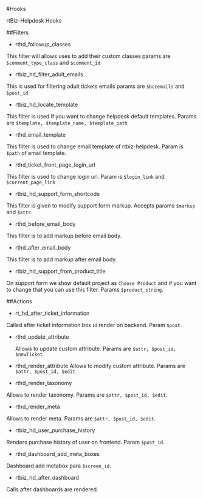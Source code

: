 #Hooks 

rtBiz-Helpdesk Hooks 

##Filters 


* rthd_followup_classes
 
 This filter will allows uses to add their custom classes params are `$comment_type_class` and `$comment_id` 
* rtbiz_hd_filter_adult_emails
  
 This is used for filtering adult tickets emails params are `$bccemails` and `$post_id`.

* rtbiz_hd_locate_template
  
 This filter is used if you want to change helpdesk default templates. Params are `$template, $template_name, $template_path`

* rthd_email_template

 This filter is used to change email template of rtbiz-helpdesk. Param is `$path` of email template. 
 
* rthd_ticket_front_page_login_url
 
 This filter is used to change login url. Param is `$login_link` and `$current_page_link`

* rtbiz_hd_support_form_shortcode
 
 This filter is given to modify support form markup. Accepts params `$markup` and `$attr`.


* rthd_before_email_body
 
 This filter is to add markup before email body.

* rthd_after_email_body

 This filter is to add markup after email body.

* rtbiz_hd_support_from_product_title

 On support form we show default project as `Choose Product` and if you want to change that you can use this filter. Params `$product_string`. 



##Actions

* rt_hd_after_ticket_information

 Called after ticket information box ui render on backend. Param `$post`.
 
* rthd_update_attribute
  
  Allows to update custom attribute. Params are `$attr, $post_id, $newTicket`

* rthd_render_attribute
  Allows to modify custom attribute. Params are `$attr, $post_id, $edit`
 
 
* rthd_render_taxonomy
 
 Allows to render taxonomy. Params are `$attr, $post_id, $edit`. 

* rthd_render_meta
  
 Allows to render meta. Params are `$attr, $post_id, $edit`.

 
* rtbiz_hd_user_purchase_history
 
 Renders purchase history of user on frontend. Param `$post_id`.

* rthd_dashboard_add_meta_boxes

 Dashboard add metabox para `$screen_id`.
 
* rtbiz_hd_after_dashboard

 Calls after dashboards are rendered.